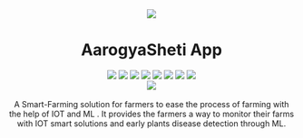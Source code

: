 <div align="center"> 
  <div > 
    <img src="https://user-images.githubusercontent.com/66346161/139520588-5d321bc5-daa3-4d8a-ae95-7667d81c98f5.png">
    <h1>AarogyaSheti App</h1>
  </div>  
  <div align="center">
<!--     <a href="https://github.com/anotherwebguy/AarogyaSheti"><img src="https://badges.frapsoft.com/os/v1/open-source.svg?v=103"></a>
    <a href="https://github.com/anotherwebguy/AarogyaSheti"><img src="https://img.shields.io/badge/Built%20by-developers%20%3C%2F%3E-0059b3"></a>
    <a href="https://github.com/anotherwebguy/AarogyaSheti"><img src="https://img.shields.io/static/v1.svg?label=Contributions&message=Welcome&color=yellow"></a>
    <a href="https://github.com/anotherwebguy/"><img src="https://img.shields.io/badge/Maintained%3F-yes-brightgreen.svg?v=103"></a>
    <a href="https://github.com/anotherwebguy/AarogyaSheti"><img src="https://img.shields.io/badge/PR's%3F-Welcomed-brightgreen.svg?v=103"></a><br> -->
    <a href="https://github.com/anotherwebguy/AarogyaSheti/watchers"><img src="https://img.shields.io/github/watchers/anotherwebguy/AarogyaSheti?style=flat"></a> 
    <a href="https://github.com/anotherwebguy/AarogyaSheti/graphs/contributors"><img src="https://img.shields.io/github/contributors/anotherwebguy/AarogyaSheti?color=brightgreen"></a>
    <a href="https://github.com/anotherwebguy/AarogyaSheti/stargazers"><img src="https://img.shields.io/github/stars/anotherwebguy/AarogyaSheti?color=0059b3"></a>
    <a href="https://github.com/anotherwebguy/AarogyaSheti/network/members"><img src="https://img.shields.io/github/forks/anotherwebguy/AarogyaSheti?color=yellow"></a>
    <a href="https://github.com/anotherwebguy/AarogyaSheti/issues"><img src="https://img.shields.io/github/issues/anotherwebguy/AarogyaSheti?color=0059b3"></a>
    <a href="https://github.com/anotherwebguy/AarogyaSheti/issues?q=is%3Aissue+is%3Aclosed"><img src="https://img.shields.io/github/issues-closed-raw/anotherwebguy/AarogyaSheti?color=yellow"></a>
    <a href="https://github.com/anotherwebguy/AarogyaSheti/pulls"><img src="https://img.shields.io/github/issues-pr/anotherwebguy/AarogyaSheti?color=brightgreen"></a>
    <a href="https://github.com/anotherwebguy/AarogyaSheti/pulls?q=is%3Apr+is%3Aclosed"><img src="https://img.shields.io/github/issues-pr-closed-raw/anotherwebguy/AarogyaSheti?color=0059b3"></a> 
  </div>
  <img src="https://diplomatist.com/wp-content/uploads/2020/04/Precision-Farming_footer_07.15.19-1-scaled.jpg">
</div>  
<br>
<div align="center"> A Smart-Farming solution for farmers to ease the process of farming with the help of IOT and ML . It provides the farmers a way to monitor their farms with IOT smart solutions and early plants disease detection through ML. </div>

